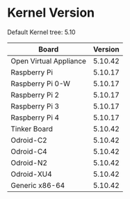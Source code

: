 
# Kernel Version

Default Kernel tree: 5.10

| Board | Version |
|-------|---------|
| Open Virtual Appliance | 5.10.42 |
| Raspberry Pi | 5.10.17 |
| Raspberry Pi 0-W | 5.10.17 |
| Raspberry Pi 2 | 5.10.17 |
| Raspberry Pi 3 | 5.10.17 |
| Raspberry Pi 4 | 5.10.17 |
| Tinker Board | 5.10.42 |
| Odroid-C2 | 5.10.42 |
| Odroid-C4 | 5.10.42 |
| Odroid-N2 | 5.10.42 |
| Odroid-XU4 | 5.10.42 |
| Generic x86-64 | 5.10.42 |
